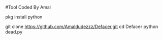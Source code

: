 #Tool Coded By Amal 


pkg install python

git clone https://github.com/Amaldudezzz/Defacer.git
cd Defacer
python dead.py


